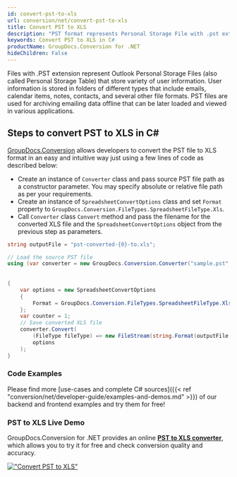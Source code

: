 ```yaml
---
id: convert-pst-to-xls
url: conversion/net/convert-pst-to-xls
title: Convert PST to XLS
description: "PST format represents Personal Storage File with .pst extension. Learn how to convert PST to XLS file programmatically in C# language using GroupDocs.Conversion for .NET library."
keywords: Convert PST to XLS in C#
productName: GroupDocs.Conversion for .NET
hideChildren: False
---
```


Files with .PST extension represent Outlook Personal Storage Files (also called Personal Storage Table) that store variety of user information. User information is stored in folders of different types that include emails, calendar items, notes, contacts, and several other file formats. PST files are used for archiving emailing data offline that can be later loaded and viewed in various applications.

## Steps to convert PST to XLS in C#

[GroupDocs.Conversion](https://products.groupdocs.com/conversion/net) allows developers to convert the PST file to XLS format in an easy and intuitive way just using a few lines of code as described below:

* Create an instance of `Converter` class and pass source PST file path as a constructor parameter. You may specify absolute or relative file path as per your requirements. 
* Create an instance of `SpreadsheetConvertOptions` class and set `Format` property to `GroupDocs.Conversion.FileTypes.SpreadsheetFileType.Xls`.
* Call `Converter` class `Convert` method and pass the filename for the converted XLS file and the `SpreadsheetConvertOptions` object from the previous step as parameters.

```csharp
string outputFile = "pst-converted-{0}-to.xls";

// Load the source PST file
using (var converter = new GroupDocs.Conversion.Converter("sample.pst", fileType => fileType == PersonalStorageFileType.Pst 
                                                                                                ? new PersonalStorageLoadOptions()
                                                                                                : null ))
{
    var options = new SpreadsheetConvertOptions
    {
        Format = GroupDocs.Conversion.FileTypes.SpreadsheetFileType.Xls
    };
    var counter = 1;
    // Save converted XLS file
    converter.Convert(
        (FileType fileType) => new FileStream(string.Format(outputFile, counter++), FileMode.Create),
        options
    );
}
```

### Code Examples

Please find more [use-cases and complete C# sources]({{< ref "conversion/net/developer-guide/examples-and-demos.md" >}}) of our backend and frontend examples and try them for free!

### PST to XLS Live Demo

GroupDocs.Conversion for .NET provides an online [**PST to XLS converter**](https://products.groupdocs.app/conversion/pst-to-xls), which allows you to try it for free and check conversion quality and accuracy.

[!["Convert PST to XLS"](conversion/net/images/convert-to-xls/convert-pst-to-xls.png)](https://products.groupdocs.app/conversion/pst-to-xls)
